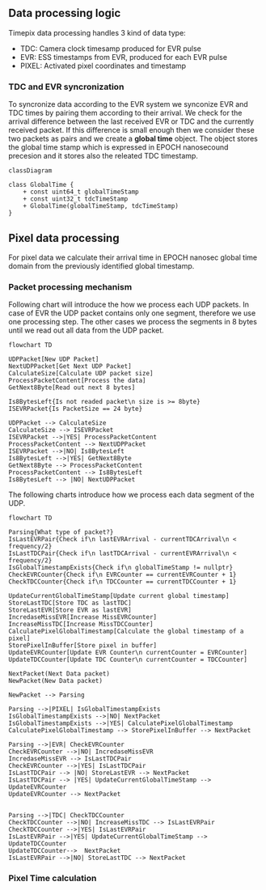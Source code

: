 
## Data processing logic
Timepix data processing handles 3 kind of data type:
* TDC: Camera clock timesamp produced for EVR pulse
* EVR: ESS timestamps from EVR, produced for each EVR pulse
* PIXEL: Activated pixel coordinates and timestamp

### TDC and EVR syncronization
To syncronize data according to the EVR system we synconize EVR and TDC times by pairing them according to their arrival. We check for the arrival difference between the last received EVR or TDC and the currently received packet. If this difference is small enough then we consider these two packets as pairs and we create a **global time** object. The object stores the global time stamp which is expressed in EPOCH nanosecound precesion and it stores also the releated TDC timestamp.

```marmaid
classDiagram

class GlobalTime {
    + const uint64_t globalTimeStamp
    + const uint32_t tdcTimeStamp
    + GlobalTime(globalTimeStamp, tdcTimeStamp)
}
```

## Pixel data processing

For pixel data we calculate their arrival time in EPOCH nanosec global time domain from the previously identified global timestamp.


### Packet processing mechanism
Following chart will introduce the how we process each UDP packets. In case of EVR the UDP packet contains only one segment, therefore we use one processing step. The other cases we process the segments in 8 bytes until we read out all data from the UDP packet.

```mermaid
flowchart TD

UDPPacket[New UDP Packet]
NextUDPPacket[Get Next UDP Packet]
CalculateSize[Calculate UDP packet size]
ProcessPacketContent[Process the data]
GetNext8Byte[Read out next 8 bytes]

Is8BytesLeft{Is not readed packet\n size is >= 8byte}
ISEVRPacket{Is PacketSize == 24 byte}

UDPPacket --> CalculateSize
CalculateSize --> ISEVRPacket
ISEVRPacket -->|YES| ProcessPacketContent
ProcessPacketContent --> NextUDPPacket
ISEVRPacket -->|NO| Is8BytesLeft
Is8BytesLeft -->|YES| GetNext8Byte
GetNext8Byte --> ProcessPacketContent
ProcessPacketContent --> Is8BytesLeft
Is8BytesLeft --> |NO| NextUDPPacket
```
The following charts introduce how we process each data segment of the UDP.

```mermaid
flowchart TD

Parsing{What type of packet?}
IsLastEVRPair{Check if\n lastEVRArrival - currentTDCArrival\n < frequency/2}
IsLastTDCPair{Check if\n lastTDCArrival - currentEVRArrival\n < frequency/2}
IsGlobalTimestampExists{Check if\n globalTimeStamp != nullptr}
CheckEVRCounter{Check if\n EVRCounter == currentEVRCounter + 1}
CheckTDCCounter{Check if\n TDCCounter == currentTDCCounter + 1}

UpdateCurrentGlobalTimeStamp[Update current global timestamp]
StoreLastTDC[Store TDC as lastTDC]
StoreLastEVR[Store EVR as lastEVR]
IncredaseMissEVR[Increase MissEVRCounter]
IncreaseMissTDC[Increase MissTDCCounter]
CalculatePixelGlobalTimestamp[Calculate the global timestamp of a pixel]
StorePixelInBuffer[Store pixel in buffer]
UpdateEVRCounter[Update EVR Counter\n currentCounter = EVRCounter]
UpdateTDCCounter[Update TDC Counter\n currentCounter = TDCCounter]

NextPacket(Next Data packet)
NewPacket(New Data packet)

NewPacket --> Parsing

Parsing -->|PIXEL| IsGlobalTimestampExists
IsGlobalTimestampExists -->|NO| NextPacket
IsGlobalTimestampExists -->|YES| CalculatePixelGlobalTimestamp
CalculatePixelGlobalTimestamp --> StorePixelInBuffer --> NextPacket

Parsing -->|EVR| CheckEVRCounter 
CheckEVRCounter -->|NO| IncredaseMissEVR
IncredaseMissEVR --> IsLastTDCPair
CheckEVRCounter -->|YES| IsLastTDCPair
IsLastTDCPair --> |NO| StoreLastEVR --> NextPacket
IsLastTDCPair --> |YES| UpdateCurrentGlobalTimeStamp --> UpdateEVRCounter 
UpdateEVRCounter --> NextPacket


Parsing -->|TDC| CheckTDCCounter
CheckTDCCounter -->|NO| IncreaseMissTDC --> IsLastEVRPair
CheckTDCCounter -->|YES| IsLastEVRPair
IsLastEVRPair -->|YES| UpdateCurrentGlobalTimeStamp --> UpdateTDCCounter
UpdateTDCCounter-->  NextPacket
IsLastEVRPair -->|NO| StoreLastTDC --> NextPacket
```

### Pixel Time calculation
